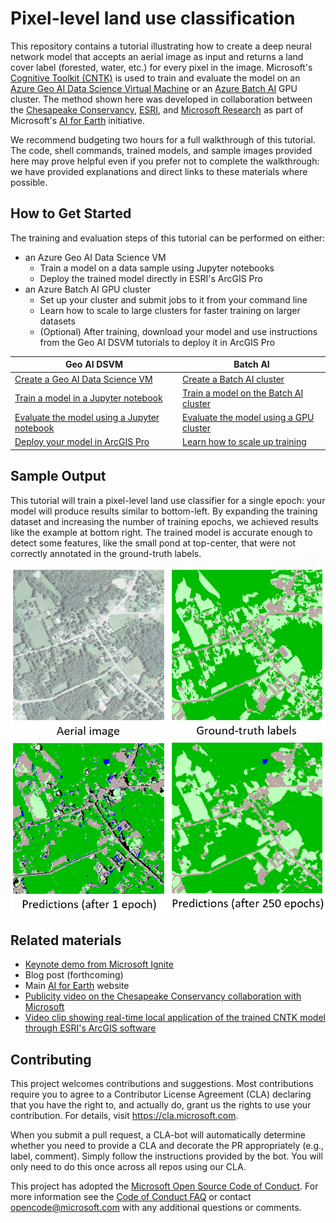 # Pixel-level land use classification

This repository contains a tutorial illustrating how to create a deep neural network model that accepts an aerial image as input and returns a land cover label (forested, water, etc.) for every pixel in the image. Microsoft's [Cognitive Toolkit (CNTK)](https://www.microsoft.com/cognitive-toolkit/) is used to train and evaluate the model on an [Azure Geo AI Data Science Virtual Machine]() or an [Azure Batch AI](https://docs.microsoft.com/azure/batch-ai/) GPU cluster. The method shown here was developed in collaboration between the [Chesapeake Conservancy](http://chesapeakeconservancy.org/), [ESRI](https://www.esri.com), and [Microsoft Research](https://www.microsoft.com/research/) as part of Microsoft's [AI for Earth](https://www.microsoft.com/en-us/aiforearth) initiative.

We recommend budgeting two hours for a full walkthrough of this tutorial. The code, shell commands, trained models, and sample images provided here may prove helpful even if you prefer not to complete the walkthrough: we have provided explanations and direct links to these materials where possible.

## How to Get Started

The training and evaluation steps of this tutorial can be performed on either:
- an Azure Geo AI Data Science VM
    - Train a model on a data sample using Jupyter notebooks
    - Deploy the trained model directly in ESRI's ArcGIS Pro
- an Azure Batch AI GPU cluster
    - Set up your cluster and submit jobs to it from your command line
    - Learn how to scale to large clusters for faster training on larger datasets
    - (Optional) After training, download your model and use instructions from the Geo AI DSVM tutorials to deploy it in ArcGIS Pro

| Geo AI DSVM | Batch AI |
|-------------|----------|
| [Create a Geo AI Data Science VM](./geoaidsvm/setup.md) | [Create a Batch AI cluster](./batchai/setup.md) |
| [Train a model in a Jupyter notebook](./geoaidsvm/02_Train_a_land_classification_model_from_scratch.ipynb) | [Train a model on the Batch AI cluster](./batchai/train.md) |
| [Evaluate the model using a Jupyter notebook](./geoaidsvm/03_Apply_trained_model_to_new_data.ipynb) | [Evaluate the model using a GPU cluster](./batchai/evaluate.md) |
| [Deploy your model in ArcGIS Pro](./geoaidsvm/04_Apply_trained_model_in_ArcGIS_Pro.ipynb) | [Learn how to scale up training](./batchai/scaling.md) |

## Sample Output

This tutorial will train a pixel-level land use classifier for a single epoch: your model will produce results similar to bottom-left. By expanding the training dataset and increasing the number of training epochs, we achieved results like the example at bottom right. The trained model is accurate enough to detect some features, like the small pond at top-center, that were not correctly annotated in the ground-truth labels.

<img src="./outputs/comparison_fullsize.PNG"/>

## Related materials

- [Keynote demo from Microsoft Ignite](https://www.youtube.com/watch?time_continue=1&v=MUqo-lsAKgQ#t=23m46s)
- Blog post (forthcoming)
- Main [AI for Earth](https://www.microsoft.com/en-us/aiforearth) website
- [Publicity video on the Chesapeake Conservancy collaboration with Microsoft](http://chesapeakeconservancy.org/2017/07/10/microsoft-video-features-chesapeake-conservancy/)
- [Video clip showing real-time local application of the trained CNTK model through ESRI's ArcGIS software](https://www.youtube.com/watch?v=_iq-_K1OsMA)

## Contributing

This project welcomes contributions and suggestions.  Most contributions require you to agree to a
Contributor License Agreement (CLA) declaring that you have the right to, and actually do, grant us
the rights to use your contribution. For details, visit https://cla.microsoft.com.

When you submit a pull request, a CLA-bot will automatically determine whether you need to provide
a CLA and decorate the PR appropriately (e.g., label, comment). Simply follow the instructions
provided by the bot. You will only need to do this once across all repos using our CLA.

This project has adopted the [Microsoft Open Source Code of Conduct](https://opensource.microsoft.com/codeofconduct/).
For more information see the [Code of Conduct FAQ](https://opensource.microsoft.com/codeofconduct/faq/) or
contact [opencode@microsoft.com](mailto:opencode@microsoft.com) with any additional questions or comments.
